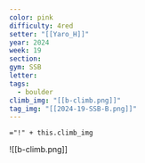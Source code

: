 ```yaml
---
color: pink
difficulty: 4red
setter: "[[Yaro_H]]"
year: 2024
week: 19
section: 
gym: SSB
letter: 
tags:
  - boulder
climb_img: "[[b-climb.png]]"
tag_img: "[[2024-19-SSB-B.png]]"
---
```

`="!" + this.climb_img`

![[b-climb.png]]
